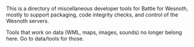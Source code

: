 This is a directory of miscellaneous developer tools for Battle for Wesnoth,
mostly to support packaging, code integrity checks, and control of the
Wesnoth servers.

Tools that work on data (WML, maps, images, sounds) no longer belong here.
Go to data/tools for those.
